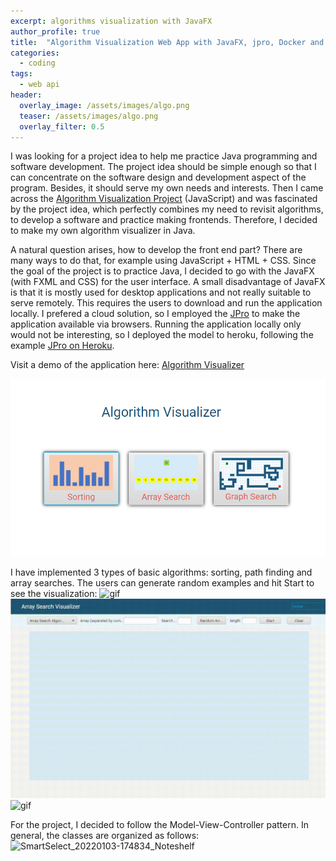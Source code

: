 ```yaml
---
excerpt: algorithms visualization with JavaFX
author_profile: true
title:  "Algorithm Visualization Web App with JavaFX, jpro, Docker and Heroku"
categories:
  - coding
tags:
  - web api
header:
  overlay_image: /assets/images/algo.png
  teaser: /assets/images/algo.png
  overlay_filter: 0.5
---
```

I was looking for a project idea to help me practice Java programming and software development. The project idea should be simple enough so that I can concentrate on the software design and development aspect of the program. Besides, it should serve my own needs and interests. Then I came across the [Algorithm Visualization Project](https://clementmihailescu.github.io/Pathfinding-Visualizer/) (JavaScript) and was fascinated by the project idea, which perfectly combines my need to revisit algorithms, to develop a software and practice making frontends. Therefore, I decided to make my own algorithm visualizer in Java.

A natural question arises, how to develop the front end part? There are many ways to do that, for example using JavaScript + HTML + CSS. Since the goal of the project is to practice Java, I decided to go with the JavaFX (with FXML and CSS) for the user interface. A small disadvantage of JavaFX is that it is mostly used for desktop applications and not really suitable to serve remotely. This requires the users to download and run the application locally. I prefered a cloud solution, so I employed the [JPro](https://www.jpro.one/) to make the application available via browsers. Running the application locally only would not be interesting, so I deployed the model to heroku, following the example [JPro on Heroku](https://github.com/FlorianKirmaier/JPro-Heroku).

Visit a demo of the application here: [Algorithm Visualizer](https://algorithm-visualizer-javafx.herokuapp.com/)

![png](/assets/images/algo.png)

I have implemented 3 types of basic algorithms: sorting, path finding and array searches. The users can generate random examples and hit Start to see the visualization:
![gif](/assets/images/algo/graph_cropped.gif)
![gif](/assets/images/algo/search_cropped.gif)
![gif](/assets/images/algo/sort_cropped.gif)


For the project, I decided to follow the Model-View-Controller pattern. In general, the classes are organized as follows:
![SmartSelect_20220103-174834_Noteshelf](https://user-images.githubusercontent.com/43914109/147957244-82f24806-91d2-44df-a875-5eef02908f63.jpg)

